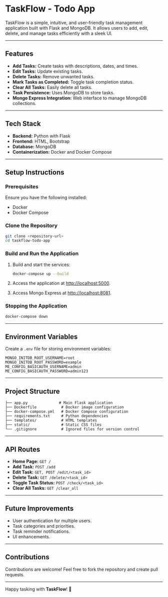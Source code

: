 # TaskFlow - Todo App

TaskFlow is a simple, intuitive, and user-friendly task management application built with Flask and MongoDB. It allows users to add, edit, delete, and manage tasks efficiently with a sleek UI.

---

## Features

- **Add Tasks:** Create tasks with descriptions, dates, and times.
- **Edit Tasks:** Update existing tasks.
- **Delete Tasks:** Remove unwanted tasks.
- **Mark Tasks as Completed:** Toggle task completion status.
- **Clear All Tasks:** Easily delete all tasks.
- **Task Persistence:** Uses MongoDB to store tasks.
- **Mongo Express Integration:** Web interface to manage MongoDB collections.

---

## Tech Stack

- **Backend:** Python with Flask
- **Frontend:** HTML, Bootstrap
- **Database:** MongoDB
- **Containerization:** Docker and Docker Compose

---

## Setup Instructions

### Prerequisites

Ensure you have the following installed:
- Docker
- Docker Compose

### Clone the Repository

```bash
git clone <repository-url>
cd taskflow-todo-app
```

### Build and Run the Application

1. Build and start the services:
   ```bash
   docker-compose up --build
   ```

2. Access the application at [http://localhost:5000](http://localhost:5000).
3. Access Mongo Express at [http://localhost:8081](http://localhost:8081).

### Stopping the Application

```bash
docker-compose down
```

---

## Environment Variables

Create a `.env` file for storing environment variables:

```
MONGO_INITDB_ROOT_USERNAME=root
MONGO_INITDB_ROOT_PASSWORD=example
ME_CONFIG_BASICAUTH_USERNAME=admin
ME_CONFIG_BASICAUTH_PASSWORD=admin123
```

---

## Project Structure

```
├── app.py              # Main Flask application
├── Dockerfile           # Docker image configuration
├── docker-compose.yml   # Docker Compose configuration
├── requirements.txt     # Python dependencies
├── templates/           # HTML templates
├── static/              # Static CSS files
└── .gitignore           # Ignored files for version control
```

---

## API Routes

- **Home Page:** `GET /`
- **Add Task:** `POST /add`
- **Edit Task:** `GET, POST /edit/<task_id>`
- **Delete Task:** `GET /delete/<task_id>`
- **Toggle Task Status:** `POST /check/<task_id>`
- **Clear All Tasks:** `GET /clear_all`

---

## Future Improvements

- User authentication for multiple users.
- Task categories and priorities.
- Task reminder notifications.
- UI enhancements.

---

## Contributions

Contributions are welcome! Feel free to fork the repository and create pull requests.

---


Happy tasking with **TaskFlow**! 🎉

